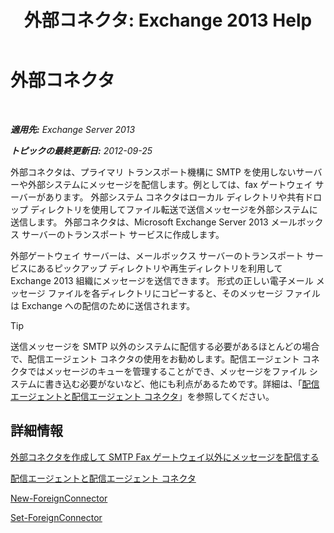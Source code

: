 ﻿---
title: '外部コネクタ: Exchange 2013 Help'
TOCTitle: 外部コネクタ
ms:assetid: 21c6a7a9-f4d2-4359-9ac9-930701b63a4e
ms:mtpsurl: https://technet.microsoft.com/ja-jp/library/Aa996779(v=EXCHG.150)
ms:contentKeyID: 49895290
ms.date: 04/24/2018
mtps_version: v=EXCHG.150
ms.translationtype: HT
---

# 外部コネクタ

 

_**適用先:** Exchange Server 2013_

_**トピックの最終更新日:** 2012-09-25_

外部コネクタは、プライマリ トランスポート機構に SMTP を使用しないサーバーや外部システムにメッセージを配信します。例としては、fax ゲートウェイ サーバーがあります。 外部システム コネクタはローカル ディレクトリや共有ドロップ ディレクトリを使用してファイル転送で送信メッセージを外部システムに送信します。 外部コネクタは、Microsoft Exchange Server 2013 メールボックス サーバーのトランスポート サービスに作成します。

外部ゲートウェイ サーバーは、メールボックス サーバーのトランスポート サービスにあるピックアップ ディレクトリや再生ディレクトリを利用して Exchange 2013 組織にメッセージを送信できます。 形式の正しい電子メール メッセージ ファイルを各ディレクトリにコピーすると、そのメッセージ ファイルは Exchange への配信のために送信されます。


> [!TIP]
> 送信メッセージを SMTP 以外のシステムに配信する必要があるほとんどの場合で、配信エージェント コネクタの使用をお勧めします。配信エージェント コネクタではメッセージのキューを管理することができ、メッセージをファイル システムに書き込む必要がないなど、他にも利点があるためです。詳細は、「<A href="delivery-agents-and-delivery-agent-connectors-exchange-2013-help.md">配信エージェントと配信エージェント コネクタ</A>」を参照してください。



## 詳細情報

[外部コネクタを作成して SMTP Fax ゲートウェイ以外にメッセージを配信する](create-a-foreign-connector-to-deliver-messages-to-a-non-smtp-fax-gateway-exchange-2013-help.md)

[配信エージェントと配信エージェント コネクタ](delivery-agents-and-delivery-agent-connectors-exchange-2013-help.md)

[New-ForeignConnector](https://technet.microsoft.com/ja-jp/library/aa996310\(v=exchg.150\))

[Set-ForeignConnector](https://technet.microsoft.com/ja-jp/library/bb123789\(v=exchg.150\))

